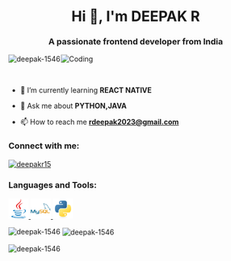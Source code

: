 <h1 align="center">Hi 👋, I'm DEEPAK R</h1>
<h3 align="center">A passionate frontend developer from India</h3>
<img align="right" alt="Coding" width="400" src="https://www.simontechway.com/wp-content/uploads/2020/04/dev-gif.gif">

<p align="left"> <img src="https://komarev.com/ghpvc/?username=deepak-1546&label=Profile%20views&color=0e75b6&style=flat" alt="deepak-1546" /> </p>

<p align="left"> <a href="https://twitter.com/" target="blank"><img src="https://img.shields.io/twitter/follow/?logo=twitter&style=for-the-badge" alt="" /></a> </p>

- 🌱 I’m currently learning **REACT NATIVE**

- 💬 Ask me about **PYTHON,JAVA**

- 📫 How to reach me **rdeepak2023@gmail.com**

<h3 align="left">Connect with me:</h3>
<p align="left">
<a href="https://linkedin.com/in/deepakr15" target="blank"><img align="center" src="https://raw.githubusercontent.com/rahuldkjain/github-profile-readme-generator/master/src/images/icons/Social/linked-in-alt.svg" alt="deepakr15" height="30" width="40" /></a>
</p>

<h3 align="left">Languages and Tools:</h3>
<p align="left"> <a href="https://www.java.com" target="_blank" rel="noreferrer"> <img src="https://raw.githubusercontent.com/devicons/devicon/master/icons/java/java-original.svg" alt="java" width="40" height="40"/> </a> <a href="https://www.mysql.com/" target="_blank" rel="noreferrer"> <img src="https://raw.githubusercontent.com/devicons/devicon/master/icons/mysql/mysql-original-wordmark.svg" alt="mysql" width="40" height="40"/> </a> <a href="https://www.python.org" target="_blank" rel="noreferrer"> <img src="https://raw.githubusercontent.com/devicons/devicon/master/icons/python/python-original.svg" alt="python" width="40" height="40"/> </a> </p>

<p><img align="left" src="https://github-readme-stats.vercel.app/api/top-langs?username=deepak-1546&show_icons=true&locale=en&layout=compact" alt="deepak-1546" /></p>

<p>&nbsp;<img align="center" src="https://github-readme-stats.vercel.app/api?username=deepak-1546&show_icons=true&locale=en" alt="deepak-1546" /></p>

<p><img align="center" src="https://github-readme-streak-stats.herokuapp.com/?user=deepak-1546&" alt="deepak-1546" /></p>
